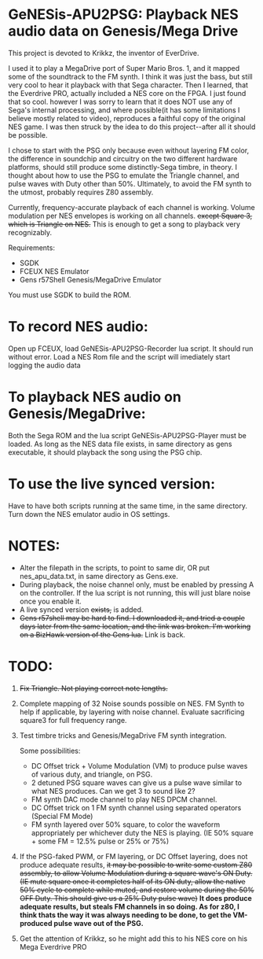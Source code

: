 # GeNESis-APU2PSG: Playback NES audio data on Genesis/Mega Drive

This project is devoted to Krikkz, the inventor of EverDrive.  

I used it to play a MegaDrive port of Super Mario Bros. 1, and it mapped some of the soundtrack to the FM synth. I think it was just the bass, but still very cool to hear it playback with that Sega character. Then I learned, that the Everdrive PRO, actually included a NES core on the FPGA. I just found that so cool. however I was sorry to learn that it does NOT use any of Sega's internal processing, and where possible(it has some limitations I believe mostly related to video), reproduces a faithful copy of the original NES game. I was then struck by the idea to do this project--after all it should be possible. 

I chose to start with the PSG only because even without layering FM color, the difference in soundchip and circuitry on the two different hardware platforms, should still produce some distinctly-Sega timbre, in theory. I thought about how to use the PSG to emulate the Triangle channel, and pulse waves with Duty other than 50%. Ultimately, to avoid the FM synth to the utmost, probably requires Z80 assembly.

Currently, frequency-accurate playback of each channel is working. Volume modulation per NES envelopes is working on all channels. <s> except Square 3, which is Triangle on NES.</s>  This is enough to get a song to playback very recognizably.   


Requirements:
- SGDK
- FCEUX NES Emulator
- Gens r57Shell Genesis/MegaDrive Emulator

You must use SGDK to build the ROM.

# To record NES audio:
Open up FCEUX, load GeNESis-APU2PSG-Recorder lua script. It should run without error. 
Load a NES Rom file and the script will imediately start logging the audio data

# To playback NES audio on Genesis/MegaDrive:
Both the Sega ROM and the lua script GeNESis-APU2PSG-Player must be loaded. 
As long as the NES data file exists, in same directory as gens executable, it should playback the song using the PSG chip.

# To use the live synced version:
Have to have both scripts running at the same time, in the same directory. Turn down the NES emulator audio in OS settings.


# NOTES:

- Alter the filepath in the scripts, to point to same dir, OR put nes_apu_data.txt, in same directory as Gens.exe.
- During playback, the noise channel only, must be enabled by pressing A on the controller. If the lua script is not running, this will just blare noise once you enable it.
- A live synced version <s>exists,</s> is added.
- <s>Gens r57shell may be hard to find. I downloaded it, and tried a couple days later from the same location, and the link was broken.  I'm working on a BizHawk version of the Gens lua.</s> Link is back.

# TODO:
1. <s>Fix Triangle. Not playing correct note lengths.</s>
2. Complete mapping of 32 Noise sounds possible on NES. FM Synth to help if applicable, by layering with noise channel. Evaluate sacrificing square3 for full frequency range.

3. Test timbre tricks and Genesis/MegaDrive FM synth integration.
   
     Some possibilities:
     
     - DC Offset trick + Volume Modulation (VM) to produce pulse waves of various duty, and triangle, on PSG.
     - 2 detuned PSG square waves can give us a pulse wave similar to what NES produces. Can we get 3 to sound like 2?
     - FM synth DAC mode channel to play NES DPCM channel.
     - DC Offset trick on 1 FM synth channel using separated operators (Special FM Mode)
     - FM synth layered over 50% square, to color the waveform appropriately per whichever duty the NES is playing.  (IE 50% square + some FM = 12.5% pulse or 25% or 75%)

      
4. If the PSG-faked PWM, or FM layering, or DC Offset layering, does not produce adequate results, <s>it may be possible to write some custom Z80 assembly, to allow Volume Modulation during a square wave's ON Duty. (IE mute square once it completes half of its ON duty, allow the native 50% cycle to complete while muted, and restore volume during the 50% OFF Duty. This should give us a 25% Duty pulse wave)</s> <b>It does produce adequate results, but steals FM channels in so doing. As for z80, I think thats the way it was always needing to be done, to get the VM-produced pulse wave out of the PSG.</b>

5.  Get the attention of Krikkz, so he might add this to his NES core on his Mega Everdrive PRO
